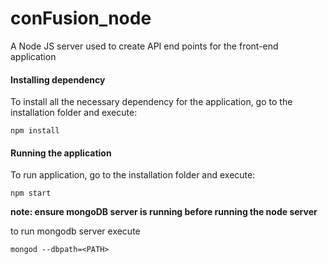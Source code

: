 # conFusion_node
A Node JS server used to create API end points for the front-end application


#### Installing dependency

To install all the necessary dependency for the application, go to the installation folder and execute:

```
npm install
```

#### Running the application

To run application, go to the installation folder and execute:

```
npm start
```

**note: ensure mongoDB server is running before running the node server**

to run mongodb server execute 

```
mongod --dbpath=<PATH>
```
